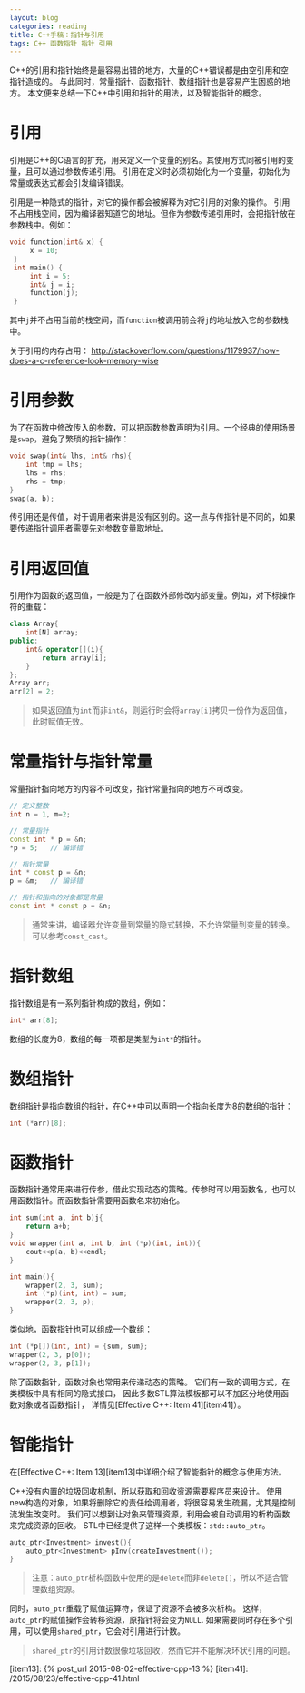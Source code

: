 ```yaml
---
layout: blog 
categories: reading
title: C++手稿：指针与引用
tags: C++ 函数指针 指针 引用
---
```


C++的引用和指针始终是最容易出错的地方，大量的C++错误都是由空引用和空指针造成的。
与此同时，常量指针、函数指针、数组指针也是容易产生困惑的地方。
本文便来总结一下C++中引用和指针的用法，以及智能指针的概念。

# 引用

引用是C++的C语言的扩充，用来定义一个变量的别名。其使用方式同被引用的变量，且可以通过参数传递引用。
引用在定义时必须初始化为一个变量，初始化为常量或表达式都会引发编译错误。

引用是一种隐式的指针，对它的操作都会被解释为对它引用的对象的操作。
引用不占用栈空间，因为编译器知道它的地址。但作为参数传递引用时，会把指针放在参数栈中。例如：

```cpp
void function(int& x) {
     x = 10;
 }
 int main() {
     int i = 5;
     int& j = i;
     function(j);
 }
 ```
 
 其中`j`并不占用当前的栈空间，而`function`被调用前会将`j`的地址放入它的参数栈中。
 
 关于引用的内存占用： http://stackoverflow.com/questions/1179937/how-does-a-c-reference-look-memory-wise
 
# 引用参数

为了在函数中修改传入的参数，可以把函数参数声明为引用。一个经典的使用场景是`swap`，避免了繁琐的指针操作：

```cpp
void swap(int& lhs, int& rhs){
    int tmp = lhs;
    lhs = rhs;
    rhs = tmp;
}
swap(a, b);
```

传引用还是传值，对于调用者来讲是没有区别的。这一点与传指针是不同的，如果要传递指针调用者需要先对参数变量取地址。

# 引用返回值

引用作为函数的返回值，一般是为了在函数外部修改内部变量。例如，对下标操作符的重载：

```cpp
class Array{
    int[N] array;
public:
    int& operator[](i){
        return array[i];
    }
};
Array arr;
arr[2] = 2;
```

> 如果返回值为`int`而非`int&`，则运行时会将`array[i]`拷贝一份作为返回值，此时赋值无效。

# 常量指针与指针常量

常量指针指向地方的内容不可改变，指针常量指向的地方不可改变。

```cpp
// 定义整数
int n = 1, m=2;

// 常量指针
const int * p = &n;
*p = 5;   // 编译错

// 指针常量
int * const p = &n;
p = &m;   // 编译错

// 指针和指向的对象都是常量
const int * const p = &n;
```

> 通常来讲，编译器允许变量到常量的隐式转换，不允许常量到变量的转换。可以参考`const_cast`。

# 指针数组

指针数组是有一系列指针构成的数组，例如：

```cpp
int* arr[8];
```

数组的长度为8，数组的每一项都是类型为`int*`的指针。

# 数组指针

数组指针是指向数组的指针，在C++中可以声明一个指向长度为8的数组的指针：

```cpp
int (*arr)[8];
```

# 函数指针

函数指针通常用来进行传参，借此实现动态的策略。传参时可以用函数名，也可以用函数指针。而函数指针需要用函数名来初始化。

```cpp
int sum(int a, int b)j{
    return a+b;
}
void wrapper(int a, int b, int (*p)(int, int)){
    cout<<p(a, b)<<endl;
}

int main(){
    wrapper(2, 3, sum);
    int (*p)(int, int) = sum;
    wrapper(2, 3, p);
}
```

类似地，函数指针也可以组成一个数组：

```cpp
int (*p[])(int, int) = {sum, sum};
wrapper(2, 3, p[0]);
wrapper(2, 3, p[1]);
```

除了函数指针，函数对象也常用来传递动态的策略。
它们有一致的调用方式，在类模板中具有相同的隐式接口，
因此多数STL算法模板都可以不加区分地使用函数对象或者函数指针，
详情见[Effective C++: Item 41][item41]）。

# 智能指针

在[Effective C++: Item 13][item13]中详细介绍了智能指针的概念与使用方法。

C++没有内置的垃圾回收机制，所以获取和回收资源需要程序员来设计。
使用new构造的对象，如果将删除它的责任给调用者，将很容易发生疏漏，尤其是控制流发生改变时。
我们可以想到让对象来管理资源，利用会被自动调用的析构函数来完成资源的回收。
STL中已经提供了这样一个类模板：`std::auto_ptr`。

```cpp
auto_ptr<Investment> invest(){
    auto_ptr<Investment> pInv(createInvestment());
}
```

> 注意：`auto_ptr`析构函数中使用的是`delete`而非`delete[]`，所以不适合管理数组资源。

同时，`auto_ptr`重载了赋值运算符，保证了资源不会被多次析构。
这样，`auto_ptr`的赋值操作会转移资源，原指针将会变为`NULL`. 
如果需要同时存在多个引用，可以使用`shared_ptr`，它会对引用进行计数。

> `shared_ptr`的引用计数很像垃圾回收，然而它并不能解决环状引用的问题。

[item13]: {% post_url 2015-08-02-effective-cpp-13 %}
[item41]: /2015/08/23/effective-cpp-41.html

